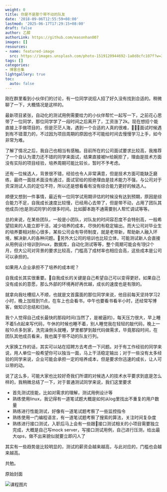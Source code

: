```yaml
---
weight: 0
title: 你是不是那个带不动的队友
date: '2018-09-06T12:55:59+08:00'
lastmod: '2025-06-17T17:29:15+08:00'
draft: false
author: 乙醇
authorLink: https://github.com/easonhan007
images: []
resources:
- name: featured-image
  src: https://images.unsplash.com/photo-1519120944692-1a8d8cfc107f?w=300
tags: []
categories:
- 博客合集
lightgallery: true
toc:
  auto: false
---
```




刚在群里看到小伙伴们的讨论，有一位同学说招人招了好久没有找到合适的。稍微聊了一下，大概情况是这样的。

最新项目紧张，自动化的测试用例需要给力的小伙伴帮忙一起写一下，之前花心思带了一位同学，那位同学学了一段时间之后离开了，工资涨了2k。现在想招个能直接上手做项目的，但是茫茫人海，遇到一个合适的人真的很难，面试时候遇到有不错潜力的，不过因为项目周期的原因也不可能给时间去慢慢学习上手，如今非常为难。

了解了情况之后，我自己也相当有感触。目前所在的公司面试要求比较高，我推荐了一个自认为潜力还不错的同学来面试，结果直接被hr给婉拒了，理由是技术方面没有实际的项目经验，培养周期可能比较长，暂时不予考虑。

还有一位候选人，背景很不错，经验也令人非常满意，但是技术方面可能缺乏磨练，最终一面技术面没有通过，面试官给的拒绝理由是技术能力不强，与公司对于资深测试人员的定位不符，所以还是想看看有没有综合能力更好的候选人。

顺便又想到一件事情，最近有一位同学试用期评估的时候没有达到预期，原因是综合能力不足，自我成长速度比较慢，已经用心去带了，但是带不动，占用了团队其他成员(也是测试同学)的很多时间。比如脚本跑不通需要别人帮忙调试等等。

总的来说，在某些团队，一般是小团队，对队友的时间容忍度不会特别高，一般希望招来的人能立即干活，减少培养的成本，尽快的有稳定输出。而大公司对毕业生的培养要相对耐心很多，某些公司会有导师制度，就是老带新，帮助新人融入环境，解决新人的各种问题。另外大公司的培训也比较立体，可能测试新人会直接从用例设计培训到linux，数据库，自动化测试等等，整个周期可能会有1到2个月，但大公司对背景的要求比较高，门槛高了成材率也相应会高，这些成本是公司可以承担的。

如果用人企业承担不了培养的成本呢？

自我成长其实很重要。自我成长的关键是自己希望自己可以变得更好。如果自己没有成长的意愿，那么外部的环境再好再优越，成长的速度也是有限的。

就拿向我吐槽招人不顺，也就是文首露面的那位同学来说，他目前每天坚持学习2小时，晚上加班到11点，在车上也会看书，中午也要看书看半小时，还经常写博客，做知识总结和归纳。

我个人觉得自己成长最快的那段时间(当然了，是被逼的)，每天压力很大，早上睡不着5点起来写代码，午休的时候也睡不着，别人睡觉我在轻轻的敲代码，晚上一般10点多到家，洗完澡倒头就睡，梦里都梦到敲代码做需求，毕竟那段时间，在团队其他成员看来，我也属于带不动的队友行列。

大家换工作的话，其实可以站在招聘方去考虑一下问题。对于有工作经验的同学来说，用人单位一般希望你可以独当一面，马上干活稳定输出；对于一些没有太多经验的同学来说，企业可能会承担一定的培养成本，但是要求你迅速的成长，让人可以带的动。

说了这么多，可能大家也比较好奇我们所谓的对候选人的技术水平要求到底是怎么样的，我稍微总结了一下，对于普通测试同学来说，我们这里要求

* 首先测试技能，比如对需求的理解，测试用例设计等
* 熟练使用linux，我记得有一道笔试题大概是如何从log里找出不重复的用户数量
* 熟练进行性能测试，好像有一道笔试题考察了一些监控指令
* 熟练使用一门编程语言，有一道笔试题考察了搜索的算法，关注时间复杂度
* 熟练进行接口测试，入职后马上会有一些跟接口测试相关的小项目需要独立完成，大概是自己写mock server，写接口测试用例，自己进行压测，给出最大qps，做不出来貌似就要立即闪人了

其实有一些趋势是比较明显的，测试的薪资会越来越高，与此对应的，门槛也会越来越高。

共勉。



原始封面

![课程图片](https://images.unsplash.com/photo-1519120944692-1a8d8cfc107f?w=300)


